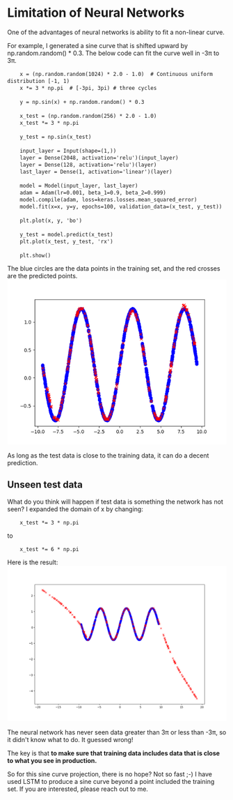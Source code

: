# Limitation of Neural Networks

One of the advantages of neural networks is ability to fit a non-linear curve.

For example, I generated a sine curve that is shifted upward by np.random.random() * 0.3.
The below code can fit the curve well in -3π to 3π.  
```
    x = (np.random.random(1024) * 2.0 - 1.0)  # Continuous uniform distribution [-1, 1)
    x *= 3 * np.pi  # [-3pi, 3pi) # three cycles

    y = np.sin(x) + np.random.random() * 0.3

    x_test = (np.random.random(256) * 2.0 - 1.0)
    x_test *= 3 * np.pi

    y_test = np.sin(x_test)

    input_layer = Input(shape=(1,))
    layer = Dense(2048, activation='relu')(input_layer)
    layer = Dense(128, activation='relu')(layer)
    last_layer = Dense(1, activation='linear')(layer)

    model = Model(input_layer, last_layer)
    adam = Adam(lr=0.001, beta_1=0.9, beta_2=0.999)
    model.compile(adam, loss=keras.losses.mean_squared_error)
    model.fit(x=x, y=y, epochs=100, validation_data=(x_test, y_test))

    plt.plot(x, y, 'bo')

    y_test = model.predict(x_test)
    plt.plot(x_test, y_test, 'rx')

    plt.show()
```
The blue circles are the data points in the training set, and the red crosses are the predicted points.
![Chart generated](https://github.com/hideyukiinada/examples/blob/master/assets/images/sine1.png)

As long as the test data is close to the training data, it can do a decent prediction.

## Unseen test data
What do you think will happen if test data is something the network has not seen?
I expanded the domain of x by changing:
```
    x_test *= 3 * np.pi
```
to
```
    x_test *= 6 * np.pi
```

Here is the result:
![Chart generated](https://github.com/hideyukiinada/examples/blob/master/assets/images/sine2.png)

The neural network has never seen data greater than 3π or less than -3π, so it didn't know what to do.
It guessed wrong!

The key is that **to make sure that training data includes data that is close to what you see in production.**

So for this sine curve projection, there is no hope?  Not so fast ;-)  I have used LSTM to produce a sine curve beyond a point included the training set.  If you are interested, please reach out to me.

